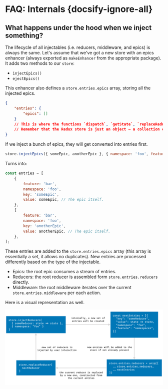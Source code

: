 # FAQ: Internals {docsify-ignore-all}

## What happens under the hood when we inject something?

The lifecycle of all injectables (i.e. reducers, middleware, and epics) is
always the same. Let's assume that we've got a new store with an epics enhancer (always exported as
`makeEnhancer` from the appropriate package). It adds two methods to our `store`:

- `injectEpics()`
- `ejectEpics()`

This enhancer also defines a `store.entries.epics` array, storing all the injected epics.

```json
{
	"entries": {
		"epics": []
	}
	// This is where the functions `dispatch`, `getState`, `replaceReducer` are as well.
	// Remember that the Redux store is just an object – a collection of functions.
}
```

If we inject a bunch of epics, they will get converted into entries first.

```js
store.injectEpics({ someEpic, anotherEpic }, { namespace: 'foo', feature: 'bar' });
```

Turns into:

```js
const entries = [
	{
		feature: 'bar',
		namespace: 'foo',
		key: 'someEpic',
		value: someEpic, // The epic itself.
	},
	{
		feature: 'bar',
		namespace: 'foo',
		key: 'anotherEpic',
		value: anotherEpic, // The epic itself.
	},
];
```

These entries are added to the `store.entries.epics` array (this array is essentially a set, it allows no duplicates). New entries are processed differently based on the type of the injectable.

- Epics: the root epic consumes a stream of entries.
- Reducers: the root reducer is assembled form `store.entries.reducers` directly.
- Middleware: the root middleware iterates over the current `store.entries.middleware` per each action.

Here is a visual representation as well.

![](lifecycle.png)
